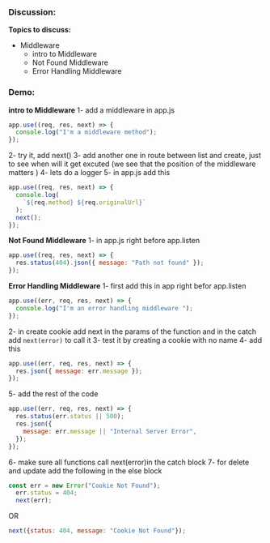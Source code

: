 ### Discussion:

**Topics to discuss:**

- Middleware
  - intro to Middleware
  - Not Found Middleware
  - Error Handling Middleware

### Demo:
**intro to Middleware**
1- add a middleware in app.js
```javascript
app.use((req, res, next) => {
  console.log("I'm a middleware method");
});
```
2- try it, add next() 
3- add another one in route between list and create, just to see when will it get excuted (we see that the position of the middleware matters )
4- lets do a logger
5- in app.js add this 
```javascript
app.use((req, res, next) => {
  console.log(
    `${req.method} ${req.originalUrl}`
  );
  next();
});
```

**Not Found Middleware**
1- in app.js right before app.listen 
```javascript
app.use((req, res, next) => {
  res.status(404).json({ message: "Path not found" });
});
```
**Error Handling Middleware**
1- first add this in app right befor app.listen 
```javascript 
app.use((err, req, res, next) => {
  console.log("I'm an error handling middleware ");
});
```
2- in create cookie add next in the params of the function and in the catch add `next(error)` to call it 
3- test it by creating a cookie with no name
4- add this 
```javascript 
app.use((err, req, res, next) => {
  res.json({ message: err.message });
});
```
5- add the rest of the code 
```javascript 
app.use((err, req, res, next) => {
  res.status(err.status || 500);
  res.json({
    message: err.message || "Internal Server Error",
  });
});
```

6- make sure all functions call next(error)in the catch block
7- for delete and update add the following in the else block
```javascript
const err = new Error("Cookie Not Found");
  err.status = 404;
  next(err);
```
OR 
```javascript
next({status: 404, message: "Cookie Not Found"});
```